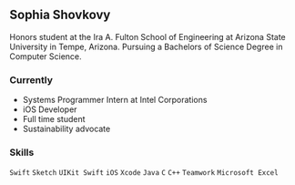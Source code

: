 ## Sophia Shovkovy

Honors student at the Ira A. Fulton School of Engineering at Arizona State University in Tempe, Arizona. Pursuing a Bachelors of Science Degree in Computer Science.

### Currently
* Systems Programmer Intern at Intel Corporations
* iOS Developer
* Full time student
* Sustainability advocate

### Skills
`Swift` `Sketch` `UIKit Swift` `iOS` `Xcode` `Java` `C` `C++` `Teamwork` `Microsoft Excel` 
